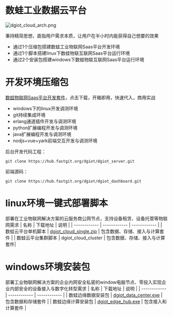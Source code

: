 # 数蛙工业数据云平台


![dgiot_cloud_arch.png](https://dgiot-1253666439.cos.ap-shanghai-fsi.myqcloud.com/dgiot_cloud_arch.png)

 秉持精简思想，直指用户需求本质，让用户在半小时内能获得自己想要的效果

 - 通过1个压缩包搭建数蛙工业物联网Saas平台开发环境
 - 通过1个脚本搭建linux下数蛙物联互联网Saas平台运行环境
 - 通过2个安装包搭建windows下数蛙物联互联网Saas平台运行环境

 
# 开发环境压缩包
   [ 数蛙物联网Saas平台开发套件](http://dgiot-1253666439.cos.ap-shanghai-fsi.myqcloud.com/dgiot/deploy/dgiot_develop_tools.zip)，点击下载，开箱即用，快速代入，商用实战
  - windows下的linux开发调测环境
  - git持续集成环境
  - erlang通道插件开发与调测环境
  - python扩展编程开发与调测环境
  - java扩展编程开发与调测环境
  - nodjs+vue+yark前端交互开发与调测环境

 
 后台开发代码工程：
 
 ```
 git clone https://hub.fastgit.org/dgiot/dgiot_server.git
 ```
 
 前端源码：
 ```
 git clone https://hub.fastgit.org/dgiot/dgiot_dashboard.git
 ```
  
# linux环境一键式部署脚本
部署在工业物联网解决方案的云服务商公网节点，支持设备租赁、设备托管等物联网需求
| 名称 | 下载地址 | 说明   |
| ------------ | ------------ | ------------ |
|  数蛙云平台单机脚本 |  [dgiot_cloud_single.zip](http://dgiot-1253666439.cos.ap-shanghai-fsi.myqcloud.com/dgiot/deploy/dgiot_cloud_single.zip) |  包含数据、存储、接入与计算套件 |
|  数蛙云平台集群脚本 |  dgiot_cloud_cluster |  包含数据、存储、接入与计算套件|

# windows环境安装包
部署工业物联网解决方案的企业内网安全私密的window电脑节点、零投入实现企业内部安全的设备接入与数字化转型需求
 | 名称 | 下载地址 | 说明   |
| ------------ | ------------ | ------------ |
|  数蛙边缘数据安装包 |  [dgiot_data_center.exe](http://dgiot-1253666439.cos.ap-shanghai-fsi.myqcloud.com/dgiot/deploy/dgiot_data_center.exe) |  包含数据和存储套件 |
|  数蛙边缘计算安装包 |  [dgiot_edge_hub.exe](http://dgiot-1253666439.cos.ap-shanghai-fsi.myqcloud.com/dgiot/deploy/dgiot_edge_hub.exe) |  包含接入和计算套件 |

